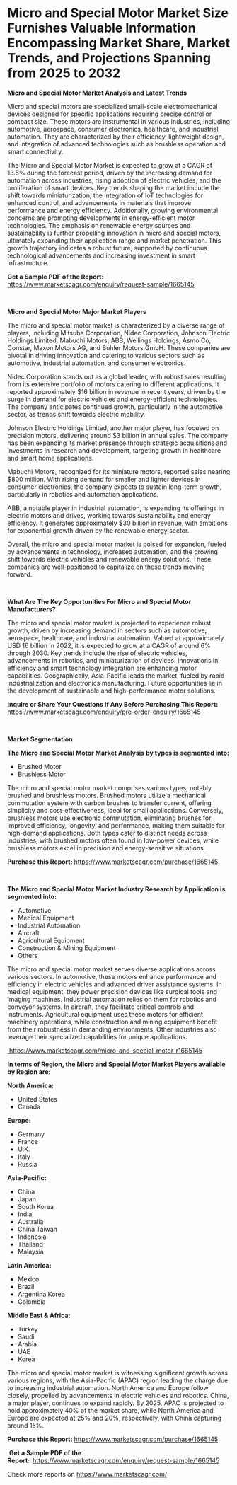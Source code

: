 <p><h1>Micro and Special Motor Market Size Furnishes Valuable Information Encompassing Market Share, Market Trends, and Projections Spanning from 2025 to 2032</h1></p><p><strong>Micro and Special Motor Market Analysis and Latest Trends</strong></p>
<p><p>Micro and special motors are specialized small-scale electromechanical devices designed for specific applications requiring precise control or compact size. These motors are instrumental in various industries, including automotive, aerospace, consumer electronics, healthcare, and industrial automation. They are characterized by their efficiency, lightweight design, and integration of advanced technologies such as brushless operation and smart connectivity.</p><p>The Micro and Special Motor Market is expected to grow at a CAGR of 13.5% during the forecast period, driven by the increasing demand for automation across industries, rising adoption of electric vehicles, and the proliferation of smart devices. Key trends shaping the market include the shift towards miniaturization, the integration of IoT technologies for enhanced control, and advancements in materials that improve performance and energy efficiency. Additionally, growing environmental concerns are prompting developments in energy-efficient motor technologies. The emphasis on renewable energy sources and sustainability is further propelling innovation in micro and special motors, ultimately expanding their application range and market penetration. This growth trajectory indicates a robust future, supported by continuous technological advancements and increasing investment in smart infrastructure.</p></p>
<p><strong>Get a Sample PDF of the Report:&nbsp;</strong> <a href="https://www.marketscagr.com/enquiry/request-sample/1665145?utm_campaign=3201&utm_medium=2&utm_source=Github&utm_content=ia&utm_term=08032025&utm_id=micro-and-special-motor">https://www.marketscagr.com/enquiry/request-sample/1665145</a></p>
<p>&nbsp;</p>
<p><strong>Micro and Special Motor Major Market Players</strong></p>
<p><p>The micro and special motor market is characterized by a diverse range of players, including Mitsuba Corporation, Nidec Corporation, Johnson Electric Holdings Limited, Mabuchi Motors, ABB, Wellings Holdings, Asmo Co, Constar, Maxon Motors AG, and Buhler Motors GmbH. These companies are pivotal in driving innovation and catering to various sectors such as automotive, industrial automation, and consumer electronics.</p><p>Nidec Corporation stands out as a global leader, with robust sales resulting from its extensive portfolio of motors catering to different applications. It reported approximately $16 billion in revenue in recent years, driven by the surge in demand for electric vehicles and energy-efficient technologies. The company anticipates continued growth, particularly in the automotive sector, as trends shift towards electric mobility.</p><p>Johnson Electric Holdings Limited, another major player, has focused on precision motors, delivering around $3 billion in annual sales. The company has been expanding its market presence through strategic acquisitions and investments in research and development, targeting growth in healthcare and smart home applications.</p><p>Mabuchi Motors, recognized for its miniature motors, reported sales nearing $800 million. With rising demand for smaller and lighter devices in consumer electronics, the company expects to sustain long-term growth, particularly in robotics and automation applications.</p><p>ABB, a notable player in industrial automation, is expanding its offerings in electric motors and drives, working towards sustainability and energy efficiency. It generates approximately $30 billion in revenue, with ambitions for exponential growth driven by the renewable energy sector.</p><p>Overall, the micro and special motor market is poised for expansion, fueled by advancements in technology, increased automation, and the growing shift towards electric vehicles and renewable energy solutions. These companies are well-positioned to capitalize on these trends moving forward.</p></p>
<p>&nbsp;</p>
<p><strong>What Are The Key Opportunities For Micro and Special Motor Manufacturers?</strong></p>
<p><p>The micro and special motor market is projected to experience robust growth, driven by increasing demand in sectors such as automotive, aerospace, healthcare, and industrial automation. Valued at approximately USD 16 billion in 2022, it is expected to grow at a CAGR of around 6% through 2030. Key trends include the rise of electric vehicles, advancements in robotics, and miniaturization of devices. Innovations in efficiency and smart technology integration are enhancing motor capabilities. Geographically, Asia-Pacific leads the market, fueled by rapid industrialization and electronics manufacturing. Future opportunities lie in the development of sustainable and high-performance motor solutions. </p></p>
<p><strong>Inquire or Share Your Questions If Any Before Purchasing This Report:</strong> <a href="https://www.marketscagr.com/enquiry/pre-order-enquiry/1665145?utm_campaign=3201&utm_medium=2&utm_source=Github&utm_content=ia&utm_term=08032025&utm_id=micro-and-special-motor">https://www.marketscagr.com/enquiry/pre-order-enquiry/1665145</a></p>
<p>&nbsp;</p>
<p><strong>Market Segmentation</strong></p>
<p><strong>The Micro and Special Motor Market Analysis by types is segmented into:</strong></p>
<p><ul><li>Brushed Motor</li><li>Brushless Motor</li></ul></p>
<p><p>The micro and special motor market comprises various types, notably brushed and brushless motors. Brushed motors utilize a mechanical commutation system with carbon brushes to transfer current, offering simplicity and cost-effectiveness, ideal for small applications. Conversely, brushless motors use electronic commutation, eliminating brushes for improved efficiency, longevity, and performance, making them suitable for high-demand applications. Both types cater to distinct needs across industries, with brushed motors often found in low-power devices, while brushless motors excel in precision and energy-sensitive situations.</p></p>
<p><strong>Purchase this Report:&nbsp;</strong><a href="https://www.marketscagr.com/purchase/1665145?utm_campaign=3201&utm_medium=2&utm_source=Github&utm_content=ia&utm_term=08032025&utm_id=micro-and-special-motor">https://www.marketscagr.com/purchase/1665145</a></p>
<p>&nbsp;</p>
<p><strong>The Micro and Special Motor Market Industry Research by Application is segmented into:</strong></p>
<p><ul><li>Automotive</li><li>Medical Equipment</li><li>Industrial Automation</li><li>Aircraft</li><li>Agricultural Equipment</li><li>Construction & Mining Equipment</li><li>Others</li></ul></p>
<p><p>The micro and special motor market serves diverse applications across various sectors. In automotive, these motors enhance performance and efficiency in electric vehicles and advanced driver assistance systems. In medical equipment, they power precision devices like surgical tools and imaging machines. Industrial automation relies on them for robotics and conveyor systems. In aircraft, they facilitate critical controls and instruments. Agricultural equipment uses these motors for efficient machinery operations, while construction and mining equipment benefit from their robustness in demanding environments. Other industries also leverage their specialized capabilities for unique applications.</p></p>
<p><a href="https://www.marketscagr.com/micro-and-special-motor-r1665145?utm_campaign=3201&utm_medium=2&utm_source=Github&utm_content=ia&utm_term=08032025&utm_id=micro-and-special-motor">&nbsp;https://www.marketscagr.com/micro-and-special-motor-r1665145</a></p>
<p><strong>In terms of Region, the Micro and Special Motor Market Players available by Region are:</strong></p>
<p>
    <p> <strong> North America: </strong>
        <ul>
            <li>United States</li>
            <li>Canada</li>
        </ul>
        </p> 
    <p> <strong> Europe: </strong>
        <ul>
            <li>Germany</li>
            <li>France</li>
            <li>U.K.</li>
            <li>Italy</li>
            <li>Russia</li>
        </ul>
        </p> 
    <p> <strong> Asia-Pacific: </strong>
        <ul>
            <li>China</li>
            <li>Japan</li>
            <li>South Korea</li>
            <li>India</li>
            <li>Australia</li>
            <li>China Taiwan</li>
            <li>Indonesia</li>
            <li>Thailand</li>
            <li>Malaysia</li>
        </ul>
        </p> 
    <p> <strong> Latin America: </strong>
        <ul>
            <li>Mexico</li>
            <li>Brazil</li>
            <li>Argentina Korea</li>
            <li>Colombia</li>
        </ul>
        </p> 
    <p> <strong> Middle East & Africa: </strong>
        <ul>
            <li>Turkey</li>
            <li>Saudi</li>
            <li>Arabia</li>
            <li>UAE</li>
            <li>Korea</li>
        </ul>
    </p>
    </p>
<p><p>The micro and special motor market is witnessing significant growth across various regions, with the Asia-Pacific (APAC) region leading the charge due to increasing industrial automation. North America and Europe follow closely, propelled by advancements in electric vehicles and robotics. China, a major player, continues to expand rapidly. By 2025, APAC is projected to hold approximately 40% of the market share, while North America and Europe are expected at 25% and 20%, respectively, with China capturing around 15%.</p></p>
<p><strong>Purchase this Report: </strong><a href="https://www.marketscagr.com/purchase/1665145?utm_campaign=3201&utm_medium=2&utm_source=Github&utm_content=ia&utm_term=08032025&utm_id=micro-and-special-motor">https://www.marketscagr.com/purchase/1665145</a></p>
<p>&nbsp;<strong>Get a Sample PDF of the Report:&nbsp;&nbsp;</strong><a href="https://www.marketscagr.com/enquiry/request-sample/1665145?utm_campaign=3201&utm_medium=2&utm_source=Github&utm_content=ia&utm_term=08032025&utm_id=micro-and-special-motor">https://www.marketscagr.com/enquiry/request-sample/1665145</a></p>
<p><strong></strong></p>
<p>Check more reports on <a href="https://www.marketscagr.com/?utm_campaign=3201&utm_medium=2&utm_source=Github&utm_content=ia&utm_term=08032025&utm_id=micro-and-special-motor">https://www.marketscagr.com/</a></p>